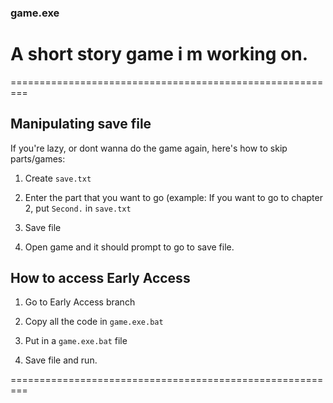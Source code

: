 ### game.exe
# A short story game i m working on.
=========================================================

## Manipulating save file

If you're lazy, or dont wanna do the game again, here's how to skip parts/games:

1. Create `save.txt`

2. Enter the part that you want to go (example: If you want to go to chapter 2, put `Second.` in `save.txt`

3. Save file

4. Open game and it should prompt to go to save file.

## How to access Early Access

1. Go to Early Access branch

2. Copy all the code in `game.exe.bat`

3. Put in a `game.exe.bat` file

4. Save file and run.

=========================================================
